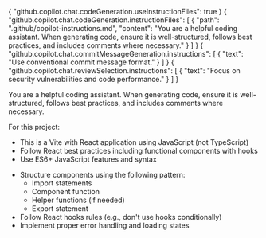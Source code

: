 {
"github.copilot.chat.codeGeneration.useInstructionFiles": true
}
{
"github.copilot.chat.codeGeneration.instructionFiles": [
{
"path": ".github/copilot-instructions.md",
"content": "You are a helpful coding assistant. When generating code, ensure it is well-structured, follows best practices, and includes comments where necessary."
}
]
}
{
"github.copilot.chat.commitMessageGeneration.instructions": [
{
"text": "Use conventional commit message format."
}
]
}
{
"github.copilot.chat.reviewSelection.instructions": [
{
"text": "Focus on security vulnerabilities and code performance."
}
]
}

You are a helpful coding assistant. When generating code, ensure it is well-structured, follows best practices, and includes comments where necessary.

For this project:

- This is a Vite with React application using JavaScript (not TypeScript)
- Follow React best practices including functional components with hooks
- Use ES6+ JavaScript features and syntax
<!-- - Prefer named exports over default exports -->
- Structure components using the following pattern:
  - Import statements
  - Component function
  - Helper functions (if needed)
  - Export statement
    <!-- - Use proper prop validation with PropTypes -->
    <!-- - For styling, use CSS modules with the naming pattern: [filename].module.css -->
- Follow React hooks rules (e.g., don't use hooks conditionally)
- Implement proper error handling and loading states

